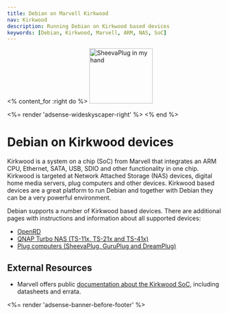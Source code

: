 ```yaml
---
title: Debian on Marvell Kirkwood
nav: Kirkwood
description: Running Debian on Kirkwood based devices
keywords: [Debian, Kirkwood, Marvell, ARM, NAS, SoC]
---
```


<% content_for :right do %>
<img src = "sheevaplug/images/r_sheevaplug_hand.jpg" class="border" alt="SheevaPlug in my hand" width="148" height="129" />

<%= render 'adsense-wideskyscaper-right' %>
<% end %>

<h1>Debian on Kirkwood devices</h1>

Kirkwood is a system on a chip (SoC) from Marvell that integrates an ARM
CPU, Ethernet, SATA, USB, SDIO and other functionality in one chip.
Kirkwood is targeted at Network Attached Storage (NAS) devices, digital
home media servers, plug computers and other devices.  Kirkwood based
devices are a great platform to run Debian and together with Debian they
can be a very powerful environment.

Debian supports a number of Kirkwood based devices.  There are additional
pages with instructions and information about all supported devices:

<ul>
<li><a href = "openrd">OpenRD</a></li>
<li><a href = "qnap">QNAP Turbo NAS (TS-11x, TS-21x and TS-41x)</a></li>
<li><a href = "sheevaplug">Plug computers (SheevaPlug, GuruPlug and DreamPlug)</a></li>
</ul>

<h2>External Resources</h2>

<ul>

<li>Marvell offers public <a href =
"http://www.marvell.com/embedded-processors/kirkwood/index.jsp">documentation
about the Kirkwood SoC</a>, including datasheets and errata.</li>

</ul>

<div class="bbf">
<%= render 'adsense-banner-before-footer' %>
</div>

